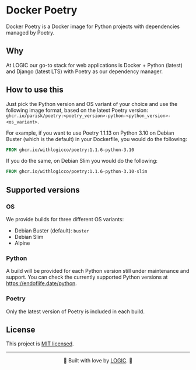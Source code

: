 # Docker Poetry

Docker Poetry is a Docker image for Python projects with dependencies managed by Poetry.

## Why

At LOGIC our go-to stack for web applications is Docker + Python (latest) and Django (latest LTS) with Poetry as our dependency manager.

## How to use this

Just pick the Python version and OS variant of your choice and use the following image format, based on the latest Poetry version: `ghcr.io/parisk/poetry:<poetry_version>-python-<python_version>-<os_variant>`.

For example, if you want to use Poetry 1.1.13 on Python 3.10 on Debian Buster (which is the default) in your Dockerfile, you would do the following:

```dockerfile
FROM ghcr.io/withlogicco/poetry:1.1.6-python-3.10
```

If you do the same, on Debian Slim you would do the following:

```dockerfile
FROM ghcr.io/withlogicco/poetry:1.1.6-python-3.10-slim
```

## Supported versions

### OS

We provide builds for three different OS variants:

- Debian Buster (default): `buster`
- Debian Slim
- Alpine

### Python

A build will be provided for each Python version still under maintenance and support. You can check the currently supported Python versions at https://endoflife.date/python.

### Poetry

Only the latest version of Poetry is included in each build.

## License

This project is [MIT licensed](LICENSE).

---

<center>🦄 Built with love by <a href="https://withlogic.co/">LOGIC</a>. 🦄</center>
